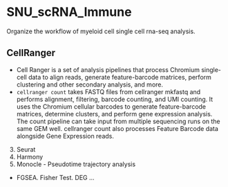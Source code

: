 # SNU_scRNA_Immune
Organize the workflow of myeloid cell single cell rna-seq analysis. 
## CellRanger
- Cell Ranger is a set of analysis pipelines that process Chromium single-cell data to align reads, generate feature-barcode matrices, perform clustering and other secondary analysis, and more.
- `cellranger count` takes FASTQ files from cellranger mkfastq and performs alignment, filtering, barcode counting, and UMI counting. It uses the Chromium cellular barcodes to generate feature-barcode matrices, determine clusters, and perform gene expression analysis. The count pipeline can take input from multiple sequencing runs on the same GEM well. cellranger count also processes Feature Barcode data alongside Gene Expression reads.
3. Seurat
4. Harmony
5. Monocle - Pseudotime trajectory analysis
+ FGSEA. Fisher Test. DEG ...
